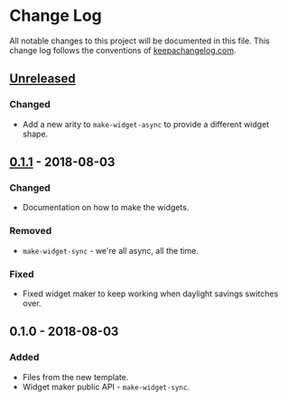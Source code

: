 # Change Log
All notable changes to this project will be documented in this file. This change log follows the conventions of [keepachangelog.com](http://keepachangelog.com/).

## [Unreleased]
### Changed
- Add a new arity to `make-widget-async` to provide a different widget shape.

## [0.1.1] - 2018-08-03
### Changed
- Documentation on how to make the widgets.

### Removed
- `make-widget-sync` - we're all async, all the time.

### Fixed
- Fixed widget maker to keep working when daylight savings switches over.

## 0.1.0 - 2018-08-03
### Added
- Files from the new template.
- Widget maker public API - `make-widget-sync`.

[Unreleased]: https://github.com/your-name/anagramizer/compare/0.1.1...HEAD
[0.1.1]: https://github.com/your-name/anagramizer/compare/0.1.0...0.1.1
